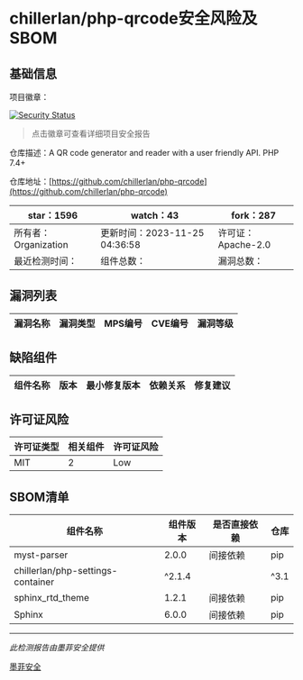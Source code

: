 # chillerlan/php-qrcode安全风险及SBOM

## 基础信息

项目徽章：

[![Security Status](https://www.murphysec.com/platform3/v31/badge/1728848358560718848.svg)](https://www.murphysec.com/console/report/1695503483989221376/1728848358560718848)

> 点击徽章可查看详细项目安全报告

仓库描述：A QR code generator and reader with a user friendly API. PHP 7.4+

仓库地址：[https://github.com/chillerlan/php-qrcode](https://github.com/chillerlan/php-qrcode)

| star：1596 | watch：43 | fork：287 |
| ----------- | -------------- | ------------ |
| 所有者：Organization | 更新时间：2023-11-25 04:36:58 | 许可证：Apache-2.0 |
| 最近检测时间： | 组件总数： | 漏洞总数： |




## 漏洞列表

| 漏洞名称 | 漏洞类型 | MPS编号 | CVE编号 | 漏洞等级 |
| ------- | ------ | ------- | ------ | ----- |





## 缺陷组件

| 组件名称 | 版本 | 最小修复版本 | 依赖关系 | 修复建议 |
| -------- | ---- | ------------ | -------- | -------- |





## 许可证风险

| 许可证类型 | 相关组件 | 许可证风险 |
| ---------- | -------- | ---------- |
|MIT|2|Low|




## SBOM清单

| 组件名称 | 组件版本 | 是否直接依赖 | 仓库 |
| -------- | -------- | ------------ | ---- |
|myst-parser|2.0.0|间接依赖|pip|
|chillerlan/php-settings-container|^2.1.4 || ^3.1|间接依赖|composer|
|sphinx_rtd_theme|1.2.1|间接依赖|pip|
|Sphinx|6.0.0|间接依赖|pip|


------

*此检测报告由墨菲安全提供*

[墨菲安全](www.murphysec.com)